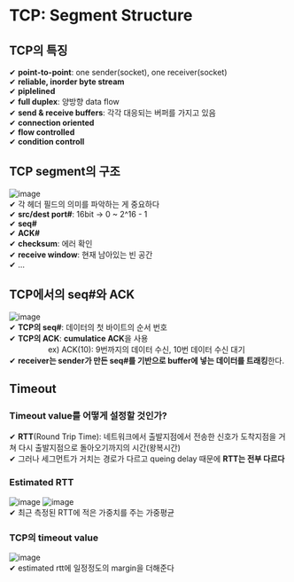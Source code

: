# TCP: Segment Structure
## TCP의 특징
✔ **point-to-point**: one sender(socket), one receiver(socket)  
✔ **reliable, inorder byte stream**  
✔ **piplelined**  
✔ **full duplex**: 양방향 data flow  
✔ **send & receive buffers**: 각각 대응되는 버퍼를 가지고 있음  
✔ **connection oriented**  
✔ **flow controlled**  
✔ **condition controll**
## TCP segment의 구조
![image](https://user-images.githubusercontent.com/109324637/193618039-b15eab2e-7cb8-450a-ac80-c1b86214f99b.png)  
✔ 각 헤더 필드의 의미를 파악하는 게 중요하다  
✔ **src/dest port#**: 16bit -> 0 ~ 2^16 - 1   
✔ **seq#**  
✔ **ACK#**  
✔ **checksum**: 에러 확인  
✔ **receive window**: 현재 남아있는 빈 공간  
✔ ...
## TCP에서의 seq#와 ACK
![image](https://user-images.githubusercontent.com/109324637/193619600-3d69293d-8882-4224-b0c8-56b26d71cf39.png)  
✔ **TCP의 seq#**: 데이터의 첫 바이트의 순서 번호  
✔ **TCP의 ACK**: **cumulatice ACK**을 사용  
　　　　　ex) ACK(10): 9번까지의 데이터 수신, 10번 데이터 수신 대기  
✔ **receiver는 sender가 만든 seq#를 기반으로 buffer에 넣는 데이터를 트래킹**한다.  
## Timeout
### Timeout value를 어떻게 설정할 것인가?
✔ **RTT**(Round Trip Time): 네트워크에서 출발지점에서 전송한 신호가 도착지점을 거쳐 다시 출발지점으로 돌아오기까지의 시간(왕복시간)   
✔ 그러나 세그먼트가 거치는 경로가 다르고 queing delay 때문에 **RTT는 전부 다르다**
### Estimated RTT
![image](https://user-images.githubusercontent.com/109324637/193625601-3d051e76-a37f-4f6a-86a6-9b42b42ec6f7.png)
![image](https://user-images.githubusercontent.com/109324637/193625444-823ce2c9-7839-43f9-884b-0a552ee07ef1.png)  
✔ 최근 측정된 RTT에 적은 가중치를 주는 가중평균  
### TCP의 timeout value
![image](https://user-images.githubusercontent.com/109324637/193625861-44771d8d-4ed7-4c24-86a6-f0d6536b67f8.png)  
✔ estimated rtt에 일정정도의 margin을 더해준다
